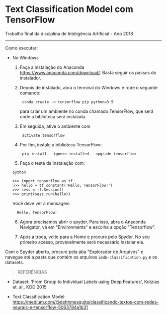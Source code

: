 # Text Classification Model com TensorFlow

Trabalho final da disciplina de Inteligência Artificial - Ano 2018

---

Como executar:

- No Windows
    
    1) Faça a instalação do Anaconda https://www.anaconda.com/download/. Basta seguir os passos do instalador.

    2) Depois de instalado, abra o terminal do Windows e rode o seguinte comando:
        
            conda create -n tensorflow pip python=3.5

        para criar um ambiente no conda chamado TensorFlow, que será onde a biblioteca será instalada.
    
    3) Em seguida, ative o ambiente com

            activate tensorflow

    4) Por fim, instale a biblioteca TensorFlow:

            pip install --ignore-installed --upgrade tensorflow
    5) Faça o teste da instalação com:

    ```
    python

    >>> import tensorflow as tf
    >>> hello = tf.constant('Hello, TensorFlow!')
    >>> sess = tf.Session()
    >>> print(sess.run(hello))
    ```

    Você deve ver a mensagem

        Hello, TensorFlow!
    
    6) Agora precisamos abrir o spyder. Para isso, abra o Anaconda Navigator, vá em "Environments" e escolha a opção "Tensorflow".

    7) Após a troca, volte para a Home e procure pelo Spyder. No seu primeiro acesso, provavelmente será necessário instalar ele.

Com o Spyder aberto, procure pela aba "Explorador de Arquivos" e navegue até a pasta que contém os arquivos `imdb-classification.py` e os datasets.

> REFERÊNCIAS

- Dataset: 'From Group to Individual Labels using Deep Features', Kotzias et. al,. KDD 2015

- Text Classification Model: https://medium.com/@dehhmesquita/classificando-textos-com-redes-neurais-e-tensorflow-5063784a1b31